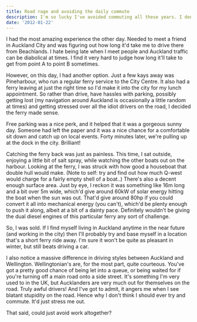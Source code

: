 ```yaml
---
title: Road rage and avoiding the daily commute
description: I'm so lucky I've avoided commuting all these years. I don't think I could handle it
date: '2012-01-22'
---
```

I had the most amazing experience the other day. Needed to meet a friend in Auckland City and was figuring out how long it'd take me to drive there from Beachlands. I hate being late when I meet people and Auckland traffic can be diabolical at times. I find it very hard to judge how long it'll take to get from point A to point B sometimes.

However, on this day, I had another option. Just a few kays away was Pineharbour, who run a regular ferry service to the City Centre. It also had a ferry leaving at just the right time so I'd make it into the city for my lunch appointment. So rather than drive, have hassles with parking, possibly getting lost (my navigation around Auckland is occasionally a little random at times) and getting stressed over all the idiot drivers on the road, I decided the ferry made sense.

Free parking was a nice perk, and it helped that it was a gorgeous sunny day. Someone had left the paper and it was a nice chance for a comfortable sit down and catch up on local events. Forty minutes later, we're pulling up at the dock in the city. Brilliant!

Catching the ferry back was just as painless. This time, I sat outside, enjoying a little bit of salt spray, while watching the other boats out on the harbour. Looking at the ferry, I was struck with how good a houseboat that double hull would make. (Note to self: try and find out how much Q-west would charge for a fairly empty shell of a boat..)  There's also a decent enough surface area. Just by eye, I reckon it was something like 16m long and a bit over 5m wide, which'd give around 60kW of solar energy hitting the boat when the sun was out. That'd give around 80hp if you could convert it all into mechanical energy (you can't), which'd be plenty enough to push it along, albeit at a bit of a dainty pace. Definitely wouldn't be giving the dual diesel engines of this particular ferry any sort of challenge.

So, I was sold. If I find myself living in Auckland anytime in the near future (and working in the city) then I'll probably try and base myself in a location that's a short ferry ride away. I'm sure it won't be quite as pleasant in winter, but still beats driving a car.

I also notice a massive difference in driving styles between Auckland and Wellington. Wellingtonian's are, for the most part, quite courteous. You've got a pretty good chance of being let into a queue, or being waited for if you're turning off a main road onto a side street. It's something I'm very used to in the UK, but Aucklanders are very much out for themselves on the road. Truly awful drivers! And I've got to admit, it angers me when I see blatant stupidity on the road. Hence why I don't think I should ever try and commute. It'd just stress me out.

That said, could just avoid work altogether?